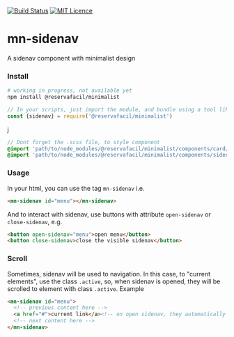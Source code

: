 [![Build Status](https://travis-ci.org/reserva-facil/minimalist.svg?branch=master)](https://travis-ci.org/reserva-facil/minimalist)
[![MIT Licence](https://badges.frapsoft.com/os/mit/mit.svg?v=103)](https://opensource.org/licenses/mit-license.php)

# mn-sidenav

A sidenav component with minimalist design

### Install

```sh
# working in progress, not available yet
npm install @reservafacil/minimalist
```

```js
// In your scripts, just import the module, and bundle using a tool like webpack, or browserify
const {sidenav} = require('@reservafacil/minimalist')
```
j

```sass
// Dont forget the .scss file, to style component
@import 'path/to/node_modules/@reservafacil/minimalist/components/card/card.scss';
@import 'path/to/node_modules/@reservafacil/minimalist/components/sidenav/sidenav.scss';
```


### Usage

In your html, you can use the tag `mn-sidenav` i.e.

```html
<mn-sidenav id="menu"></mn-sidenav>
```

And to interact with sidenav, use buttons with attribute `open-sidenav` or `close-sidenav`, e.g.

```html
<button open-sidenav="menu">open menu</button>
<button close-sidenav>close the visible sidenav</button>
```

### Scroll

Sometimes, sidenav will be used to navigation. In this case, to "current elements", use the class `.active`, so, when sidenav is opened, they will be scrolled to element with class `.active`. Example

```html
<mn-sidenav id="menu">
  <!-- previous content here -->
  <a href="#">current link</a><!-- on open sidenav, they automatically scroll to that element -->
  <!-- next content here -->
</mn-sidenav>
```

